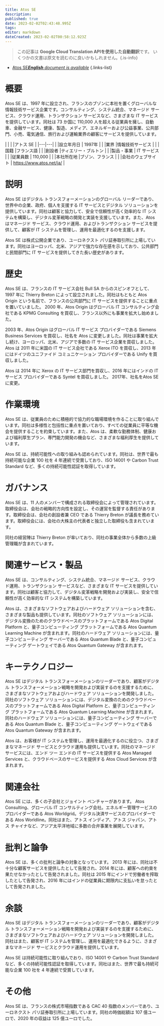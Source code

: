 ```yaml
---
title: Atos SE
description: 
published: true
date: 2023-02-02T02:43:48.995Z
tags: 
editor: markdown
dateCreated: 2023-02-02T00:58:12.923Z
---
```


> この記事は **Google Cloud Translation APIを使用した自動翻訳**です。
いくつかの文書は原文を読むのに良いかもしれません。{.is-info}



- [Atos SE***English** document is available*](/en/Knowledge-base/Dictionary/Company/atos-se)
{.links-list}


# 概要
Atos SE は、1997 年に設立され、フランスのブゾンに本社を置くグローバルな情報技術サービス企業です。コンサルティング、システム統合、マネージド サービス、クラウド運用、トランザクション サービスなど、さまざまな IT サービスを提供しています。同社は 73 か国に 110,000 人を超える従業員を擁し、自動車、金融サービス、健康、製造、メディア、エネルギーおよび公益事業、公共部門、小売、電気通信、旅行および運輸業界の顧客にサービスを提供しています。

| | | |アトス SE |
|---|---|
| |設立年月日 | 1997年 |
| |業界 |情報技術サービス |
| |国籍 |フランス語 |
| |創設者 |ティエリー・ブルトン |
| |製品・事業 | IT サービス |
| |従業員数 | 110,000 |
| |本社所在地 |ブゾン、フランス |
| |会社のウェブサイト | https://www.atos.net/ja/ |

# 説明
Atos SE はデジタル トランスフォーメーションのグローバル リーダーであり、世界中の企業、政府、個人を支援する IT サービスとデジタル ソリューションを提供しています。同社は顧客と協力して、安全で信頼性が高く効率的な IT システムを構築し、デジタル変革戦略の開発と実装を支援しています。また、Atos はマネージド サービス、クラウド運用、およびトランザクション サービスを提供して、顧客が IT システムを管理し、運用を最適化するのを支援します。

Atos SE は株式公開企業であり、ユーロネクスト パリ証券取引所に上場しています。同社はヨーロッパ、北米、アジアで強力な存在感を示しており、公共部門と民間部門に IT サービスを提供してきた長い歴史があります。

# 歴史
Atos SE は、フランスの IT サービス会社 Bull SA からのスピンオフとして、1997 年に Thierry Breton によって設立されました。同社はもともと Atos Origin という名前で、フランスの公共部門に IT サービスを提供することに重点を置いていました。 2000 年、Atos Origin はグローバル IT コンサルティング会社である KPMG Consulting を買収し、フランス以外にも事業を拡大し始めました。

2003 年、Atos Origin はグローバル IT サービス プロバイダーである Siemens Business Services を買収し、社名を Atos に変更しました。同社は事業を拡大し続け、ヨーロッパ、北米、アジアで多数の IT サービス企業を買収しました。 Atos は 2011 年に米国の IT サービス会社である Xerox ITO を買収し、2013 年にはドイツのユニファイド コミュニケーション プロバイダーである Unify を買収しました。

Atos は 2014 年に Xerox の IT サービス部門を買収し、2016 年にはインドの IT サービス プロバイダーである Syntel を買収しました。 2017年、社名をAtos SEに変更。

# 作業環境
Atos SE は、従業員のために積極的で協力的な職場環境を作ることに取り組んでいます。同社は多様性と包括性に重点を置いており、すべての従業員に平等な機会を提供することを約束しています。また、Atos は、柔軟な勤務体制、健康および福利厚生プラン、専門能力開発の機会など、さまざまな福利厚生を提供しています。

Atos SE は、持続可能性への取り組みも認められています。同社は、世界で最も持続可能な企業 100 社を 4 年連続で受賞しており、ISO 14001 や Carbon Trust Standard など、多くの持続可能性認証を取得しています。

# ガバナンス
Atos SE は、11 人のメンバーで構成される取締役会によって管理されています。取締役会は、会社の戦略的方向性を設定し、その運営を監督する責任があります。取締役会は、会社の創設者兼 CEO である Thierry Breton が議長を務めています。取締役会には、会社の大株主の代表者と独立した取締役も含まれています。

同社の経営陣は Thierry Breton が率いており、同社の事業全体から多数の上級管理職が含まれています。

# 関連サービス・製品
Atos SE は、コンサルティング、システム統合、マネージド サービス、クラウド運用、トランザクション サービスなど、さまざまな IT サービスを提供しています。同社は顧客と協力して、デジタル変革戦略を開発および実装し、安全で信頼性が高く効率的な IT システムを構築しています。

Atos は、さまざまなソフトウェアおよびハードウェア ソリューションを含む、さまざまな製品も提供しています。同社のソフトウェア ソリューションには、デジタル変換のためのクラウドベースのプラットフォームである Atos Digital Platform と、量子コンピューティング プラットフォームである Atos Quantum Learning Machine が含まれます。同社のハードウェア ソリューションには、量子コンピューティング サーバーである Atos Quantum Blade と、量子コンピューティング ゲートウェイである Atos Quantum Gateway が含まれます。

# キーテクノロジー
Atos SE はデジタル トランスフォーメーションのリーダーであり、顧客がデジタル トランスフォーメーション戦略を開発および実装するのを支援するために、さまざまなソフトウェアおよびハードウェア ソリューションを開発しました。同社のソフトウェア ソリューションには、デジタル変換のためのクラウドベースのプラットフォームである Atos Digital Platform と、量子コンピューティング プラットフォームである Atos Quantum Learning Machine が含まれます。同社のハードウェア ソリューションには、量子コンピューティング サーバーである Atos Quantum Blade と、量子コンピューティング ゲートウェイである Atos Quantum Gateway が含まれます。

Atos は、お客様が IT システムを管理し、運用を最適化するのに役立つ、さまざまなマネージド サービスとクラウド運用も提供しています。同社のマネージド サービスには、エンド ツー エンドの IT サービスを提供する Atos Managed Services と、クラウドベースのサービスを提供する Atos Cloud Services が含まれます。

# 関連会社
Atos SE には、多くの子会社とジョイント ベンチャーがあります。 Atos Consulting、グローバル IT コンサルティング会社。エネルギー管理サービスのプロバイダーである Atos Worldgrid。デジタル決済サービスのプロバイダーである Atos Worldline。同社はまた、アトス インディア、アトス ジャパン、アトス チャイナなど、アジア太平洋地域に多数の合弁事業を展開しています。

# 批判と論争
Atos SE は、多くの批判と論争の対象となっています。 2013 年には、同社は不十分な顧客サービスを提供したとして告発され、2014 年には、顧客への約束を果たせなかったとして告発されました。同社は 2015 年にインドで労働者を搾取したとして告発され、2016 年にはインドの従業員に期限内に支払いを怠ったとして告発されました。

# 余談
Atos SE はデジタル トランスフォーメーションのリーダーであり、顧客がデジタル トランスフォーメーション戦略を開発および実装するのを支援するために、さまざまなソフトウェアおよびハードウェア ソリューションを開発しました。同社はまた、顧客が IT システムを管理し、運用を最適化できるように、さまざまなマネージド サービスとクラウド運用を提供しています。

Atos SE は持続可能性に取り組んでおり、ISO 14001 や Carbon Trust Standard など、多くの持続可能性認証を取得しています。同社はまた、世界で最も持続可能な企業 100 社を 4 年連続で受賞しています。

# その他
Atos SE は、フランスの株式市場指数である CAC 40 指数のメンバーであり、ユーロネクスト パリ証券取引所に上場しています。同社の時価総額は 107 億ユーロで、2020 年の収益は 125 億ユーロでした。
